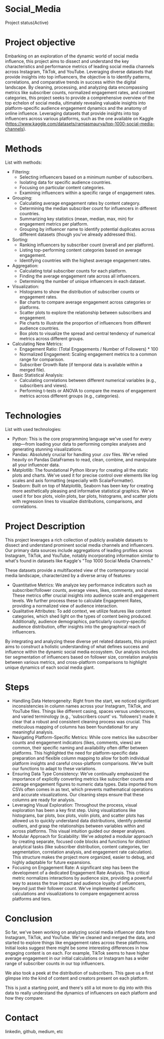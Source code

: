 # Social_Media
  Project status(Active)

# Project objective
  Embarking on an exploration of the dynamic world of social media influence, this project aims to dissect and understand the key characteristics and performance metrics of leading social media channels across Instagram, TikTok, and YouTube. Leveraging diverse datasets that provide insights into top influencers, the objective is to identify patterns, correlations, and comparative trends in success within the digital landscape. By cleaning, processing, and analyzing data encompassing metrics like subscriber counts, normalized engagement rates, and content categories, this project seeks to provide a comprehensive overview of the top echelon of social media, ultimately revealing valuable insights into platform-specific audience engagement dynamics and the anatomy of online influence. Leveraging datasets that provide insights into top influencers across various platforms, such as the one available on Kaggle (https://www.kaggle.com/datasets/ramjasmaurya/top-1000-social-media-channels).

# Methods
  List with methods:
  - Filtering:
    - Selecting influencers based on a minimum number of subscribers.
    - Isolating data for specific audience countries.
    - Focusing on particular content categories.
    - Examining influencers within a specific range of engagement rates.
  - Grouping:
    - Calculating average engagement rates by content category.
    - Determining the median subscriber count for influencers in different countries.
    - Summarizing key statistics (mean, median, max, min) for engagement metrics per platform.
    - Grouping by influencer name to identify potential duplicates across different datasets (though you've already addressed this).
  - Sorting:
    - Ranking influencers by subscriber count (overall and per platform).
    - Listing top-performing content categories based on average engagement.
    - Identifying countries with the highest average engagement rates.
  - Aggregation:
    - Calculating total subscriber counts for each platform.
    - Finding the average engagement rate across all influencers.
    - Determining the number of unique influencers in each dataset.
  - Visualization:
    - Histograms to show the distribution of subscriber counts or engagement rates.
    - Bar charts to compare average engagement across categories or platforms.
    - Scatter plots to explore the relationship between subscribers and engagement.
    - Pie charts to illustrate the proportion of influencers from different audience countries.
    - Box plots to visualize the spread and central tendency of numerical metrics across different groups.
  - Calculating New Metrics:
    - Engagement Ratio: (Total Engagements / Number of Followers) * 100
    - Normalized Engagement: Scaling engagement metrics to a common range for comparison.
    - Subscriber Growth Rate (if temporal data is available within a merged file).
  - Basic Statistical Analysis:
    - Calculating correlations between different numerical variables (e.g., subscribers and views).
    - Performing t-tests or ANOVA to compare the means of engagement metrics across different groups (e.g., categories).

# Technologies 
  List with used technologies:
  - Python: This is the core programming language we've used for every step—from loading your data to performing complex analyses and generating stunning visualizations.
  - Pandas: Absolutely crucial for handling your .csv files. We've relied heavily on Pandas DataFrames to read, clean, combine, and manipulate all your influencer data.
  - Matplotlib: The foundational Python library for creating all the static plots and charts. We've used it for precise control over elements like log scales and axis formatting (especially with ScalarFormatter).
  - Seaborn: Built on top of Matplotlib, Seaborn has been key for creating more aesthetically pleasing and informative statistical graphics. We've used it for box plots, violin plots, bar plots, histograms, and scatter plots with regression lines to visualize distributions, comparisons, and correlations.

# Project Description
  This project leverages a rich collection of publicly available datasets to dissect and understand prominent social media channels and influencers. Our primary data sources include aggregations of leading profiles across Instagram, TikTok, and YouTube, notably incorporating information similar to what's found in datasets like Kaggle's "Top 1000 Social Media Channels."

  These datasets provide a multifaceted view of the contemporary social media landscape, characterized by a diverse array of features:
  - Quantitative Metrics: We analyze key performance indicators such as subscriber/follower counts, average views, likes, comments, and shares. These metrics offer crucial insights into audience scale and engagement levels. We further process these to calculate Engagement Rates, providing a normalized view of audience interaction.
  - Qualitative Attributes: To add context, we utilize features like content categories, which shed light on the types of content being produced. Additionally, audience demographics, particularly country-specific audience distribution, offer insights into the geographical reach of influencers.
  
  By integrating and analyzing these diverse yet related datasets, this project aims to construct a holistic understanding of what defines success and influence within the dynamic social media ecosystem. Our analysis includes tier segmentation of influencers based on follower size, correlation analysis between various metrics, and cross-platform comparisons to highlight unique dynamics of each social media giant.

# Steps
  - Handling Data Heterogeneity: Right from the start, we noticed significant inconsistencies in column names across your Instagram, TikTok, and YouTube files. Things like different casing, spaces versus underscores, and varied terminology (e.g., 'subscribers count' vs. 'followers') made it clear that a robust and consistent cleaning process was crucial. This meticulous mapping of columns has been foundational for any meaningful analysis.
  - Navigating Platform-Specific Metrics: While core metrics like subscriber counts and engagement indicators (likes, comments, views) are common, their specific naming and availability often differ between platforms. This highlighted the need for platform-specific data preparation and flexible column mapping to allow for both individual platform insights and careful cross-platform comparisons. We've built our functions to adapt to these variations.
  - Ensuring Data Type Consistency: We've continually emphasized the importance of explicitly converting metrics like subscriber counts and average engagement figures to numeric data types. Data imported from CSVs often comes in as text, which prevents mathematical operations and accurate visualizations. Our cleaning steps ensure that these columns are ready for analysis.
  - Leveraging Visual Exploration: Throughout the process, visual exploration has been a key first step. Using visualizations like histograms, bar plots, box plots, violin plots, and scatter plots has allowed us to quickly understand data distributions, identify potential outliers, and grasp the relationships between variables within and across platforms. This visual intuition guided our deeper analyses.
  - Modular Approach for Scalability: We've adopted a modular approach by creating separate, focused code blocks and functions for distinct analytical tasks (like subscriber distribution, content categories, tier segmentation, correlation analysis, and engagement rate calculation). This structure makes the project more organized, easier to debug, and highly adaptable for future expansions.
  - Focusing on Engagement Rate: A significant step has been the development of a dedicated Engagement Rate Analysis. This critical metric normalizes interactions by audience size, providing a powerful way to assess the true impact and audience loyalty of influencers, beyond just their follower count. We've implemented specific calculations and visualizations to compare engagement across platforms and tiers.

# Conclusion
  So far, we've been working on analyzing social media influencer data from Instagram, TikTok, and YouTube. We've cleaned and merged the data, and started to explore things like engagement rates across these platforms. Initial looks suggest there might be some interesting differences in how engaging content is on each. For example, TikTok seems to have higher average engagement in our initial calculations or Instagram has a wider range of subscriber counts in our top influencers.

  We also took a peek at the distribution of subscribers. This gave us a first glimpse into the kind of content and creators present on each platform.

  This is just a starting point, and there's still a lot more to dig into with this data to really understand the dynamics of influencers on each platform and how they compare.
    
# Contact
  linkedin, github, medium, etc 